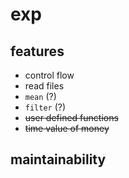 # exp

## features
- control flow
- read files
- `mean` (?)
- `filter` (?)
- ~~user defined functions~~
- ~~time value of money~~

## maintainability
